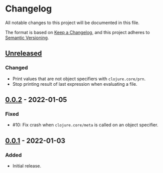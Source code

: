 # Changelog

All notable changes to this project will be documented in this file.

The format is based on [Keep a Changelog](https://keepachangelog.com/en/1.0.0/),
and this project adheres to [Semantic Versioning](https://semver.org/spec/v2.0.0.html).

## [Unreleased]

### Changed

- Print values that are not object specifiers with `clojure.core/prn`.
- Stop printing result of last expression when evaluating a file.

## [0.0.2] - 2022-01-05

### Fixed

- #10: Fix crash when `clojure.core/meta` is called on an object specifier.

## [0.0.1] - 2022-01-03

### Added

- Initial release.

[Unreleased]: https://github.com/babashka/obb/compare/v0.0.2...HEAD
[0.0.2]: https://github.com/babashka/obb/compare/v0.0.1...v0.0.2
[0.0.1]: https://github.com/babashka/obb/releases/tag/v0.0.1
